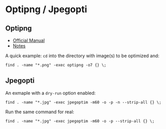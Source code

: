 # Optipng / Jpegopti

## Optipng

- [Official Manual](http://optipng.sourceforge.net/optipng-0.7.5.man.pdf)
- [Notes](http://www.clock.co.uk/blog/optimise-your-pngs-from-the-terminal-in-osx)

A quick example: `cd` into the directory with image(s) to be optimized and:

```shell
find . -name "*.png" -exec optipng -o7 {} \;
```

## Jpegopti

An exmaple with a `dry-run` option enabled:

```shell
find . -name "*.jpg" -exec jpegoptim -m60 -o -p -n --strip-all {} \;
```

Run the same command for real: 

```shell
find . -name "*.jpg" -exec jpegoptim -m60 -o -p --strip-all {} \;
```
